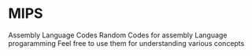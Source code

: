 # MIPS
Assembly Language Codes
Random Codes for assembly Language progaramming 
Feel free to use them for understanding various concepts 
